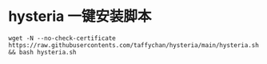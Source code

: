 # hysteria 一键安装脚本

```shell
wget -N --no-check-certificate https://raw.githubusercontents.com/taffychan/hysteria/main/hysteria.sh && bash hysteria.sh
```
